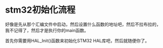 # stm32初始化流程

好像是先从那个汇编文件中启动，然后设置什么函数的地址吧，然后不拉布拉的，我不记得了，然后才是执行你的main函数。

首先你需要用HAL_Init()函数来初始化STM32 HAL库吧，然后就随便你了。